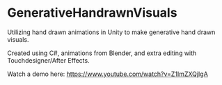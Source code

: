 # GenerativeHandrawnVisuals
Utilizing hand drawn animations in Unity to make generative hand drawn visuals.

Created using C#, animations from Blender, and extra editing with Touchdesigner/After Effects.

Watch a demo here:
https://www.youtube.com/watch?v=Z1ImZXQjIgA
